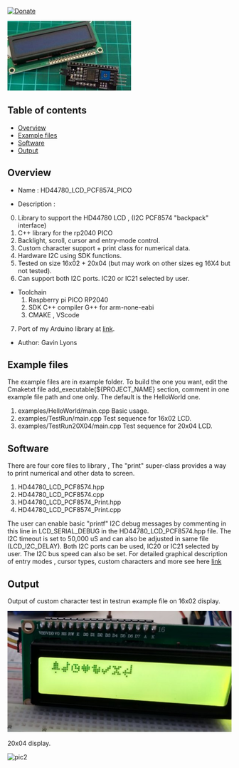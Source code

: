 [![Donate](https://img.shields.io/badge/Donate-PayPal-green.svg)](https://www.paypal.com/paypalme/whitelight976)


![ lcd ](https://github.com/gavinlyonsrepo/pic_16F1619_projects/blob/master/images/LCDPCF.jpg)

Table of contents
---------------------------

  * [Overview](#overview)
  * [Example files](#example-files)
  * [Software](#software)
  * [Output](#output)
  
Overview
--------------------
* Name : HD44780_LCD_PCF8574_PICO

* Description :

0. Library to support the HD44780 LCD , (I2C PCF8574 "backpack" interface) 
1. C++ library for the rp2040 PICO
2. Backlight, scroll, cursor and entry-mode control.
3. Custom character support + print class for numerical data.
4. Hardware I2C  using SDK functions.
5. Tested on size 16x02 + 20x04 (but may work on other sizes  eg 16X4 but not tested).
6. Can support both I2C ports. IC20 or IC21 selected by user.

* Toolchain
	1. Raspberry pi PICO RP2040
	2. SDK C++ compiler G++ for arm-none-eabi
	3. CMAKE , VScode

7. Port of my Arduino library at [link](https://github.com/gavinlyonsrepo/HD44780_LCD_PCF8574).

* Author: Gavin Lyons

Example files
-------------------------

The example files are in example folder.
To build the one you want, edit the Cmaketxt file 
add_executable(${PROJECT_NAME} section, comment in one example file path and one only.
The default is the HelloWorld one.

1. examples/HelloWorld/main.cpp Basic usage.
2. examples/TestRun/main.cpp  Test sequence for 16x02 LCD.
3. examples/TestRun20X04/main.cpp Test sequence for 20x04 LCD.
  
Software
-------------------
There are four core files to library , The "print" super-class provides a way to print numerical and other data
to screen. 

1. HD44780_LCD_PCF8574.hpp
2. HD44780_LCD_PCF8574.cpp
3. HD44780_LCD_PCF8574_Print.hpp
4. HD44780_LCD_PCF8574_Print.cpp

The user can enable basic "printf" I2C debug messages by commenting in this line in 
LCD_SERIAL_DEBUG  in the HD44780_LCD_PCF8574.hpp file.
The I2C timeout is set to 50,000 uS and can also be adjusted in same file (LCD_I2C_DELAY).
Both I2C ports can be used, IC20 or IC21 selected by user. The I2C bus speed can also be set. 
For detailed graphical description of entry modes , cursor types, custom characters 
and more see here [link](http://dinceraydin.com/lcd/commands.htm)

Output
---------------------

Output  of custom character test in testrun example  file on 16x02 display.

![ pic ](https://github.com/gavinlyonsrepo/HD44780_LCD_RPI/blob/main/extras/image/custom_output.jpg)

20x04 display. 

![ pic2 ](https://github.com/gavinlyonsrepo/HD44780_LCD_PCF8574/blob/main/extras/image/2004.jpg)


